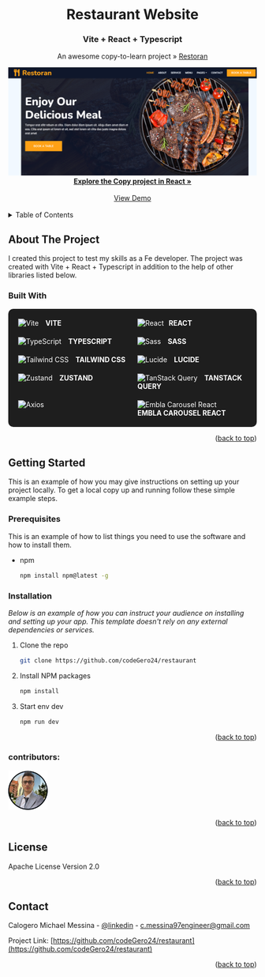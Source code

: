 <!-- PROJECT LOGO -->

<a id="readme-top"></a>

<div align="center">
  <h1 align="center">Restaurant Website</h1>
  <h3 align="center">Vite + React + Typescript</h3>
  <p align="center"> An awesome copy-to-learn project »
    <a href='https://themewagon.github.io/restoran/'>Restoran </a>
  </p>
  <a href="https://github.com/codeGero24/restauran">
    <img src="./public/img/readme-project.png" alt="Logo">
  </a>
  <br />
  <a align="center" href="https://github.com/codeGero24/restaurant">
    <strong>Explore the Copy project in React »</strong>
  </a>
  <br /><br />
  <a href="https://github.com/codeGero24/restaurant">View Demo</a>
</div>

<br />

<!-- TABLE OF CONTENTS -->
<details>
  <summary>Table of Contents</summary>
  <ol>
    <li>
      <a href="#about-the-project">About The Project</a>
      <ul>
        <li><a href="#built-with">Built With</a></li>
      </ul>
    </li>
    <li>
      <a href="#getting-started">Getting Started</a>
      <ul>
        <li><a href="#prerequisites">Prerequisites</a></li>
        <li><a href="#installation">Installation</a></li>
        <li><a href="#contributors">Contributors</a></li>
      </ul>
    </li>
    <li><a href="#license">License</a></li>
    <li><a href="#contact">Contact</a></li>
  </ol>
</details>

<!-- ABOUT THE PROJECT -->

## About The Project

I created this project to test my skills as a Fe developer.
The project was created with Vite + React + Typescript in addition to the help of other libraries listed below.

### Built With

<div style="display:grid; grid-template-columns: 1fr 1fr;background-color:#1E1E1E; padding: 20px; border-radius: 10px; gap: 20px;">
  <a href="https://vitejs.dev" style="text-decoration: none; color: white;">
    <img src="https://vitejs.dev/logo.svg" alt="Vite" width="20" height="20" style="margin-right:10px"/> <strong>VITE</strong>
  </a>
    <a href="https://react.dev" style=" text-decoration: none; color: white;">
    <img src="https://cdn.jsdelivr.net/gh/devicons/devicon/icons/react/react-original.svg" alt="React" width="20" height="20" style="margin-right:10px" /><strong>REACT</strong>
  </a>
  <a href="https://www.typescriptlang.org" style=" text-decoration: none; color: white;">
    <img src="https://cdn.jsdelivr.net/gh/devicons/devicon/icons/typescript/typescript-original.svg" alt="TypeScript" width="20" height="20" style="margin-right:10px" /> <strong>TYPESCRIPT</strong>
  </a>
  <a href="https://sass-lang.com" style=" text-decoration: none; color: white;">
    <img src="https://cdn.jsdelivr.net/gh/devicons/devicon/icons/sass/sass-original.svg" alt="Sass" width="20" height="20" style="margin-right:10px" /> <strong>SASS</strong>
  </a>
  <a href="https://tailwindcss.com" style=" text-decoration: none; color: white;">
    <img src="https://tailwindcss.com/_next/static/media/tailwindcss-mark.3c5441fc7a190fb1800d4a5c7f07ba4b1345a9c8.svg" alt="Tailwind CSS" width="20" height="20" style="margin-right:10px" /> <strong>TAILWIND CSS</strong>
  </a>
  <a href="https://lucide.dev" style=" text-decoration: none; color: white;">
    <img src="https://lucide.dev/logo.svg" alt="Lucide" width="20" height="20" style="margin-right:10px" /> <strong>LUCIDE</strong>
  </a>
  <a href="https://zustand.pmnd.rs" style=" text-decoration: none; color: white;">
    <img src="https://user-images.githubusercontent.com/958486/218346783-72be5ae3-b953-4dd7-b239-788a882fdad6.svg" alt="Zustand" width="20" height="20" style="margin-right:10px" /> <strong>ZUSTAND</strong>
  </a>
  <a href="https://tanstack.com/query" style=" text-decoration: none; color: white;">
    <img src="https://tanstack.com/_build/assets/logo-color-600w-Er4SOkq1.png" alt="TanStack Query" width="20" height="20" style="margin-right:10px" /> <strong>TANSTACK QUERY</strong>
  </a>
  <a href="https://axios-http.com" style=" text-decoration: none; color: white;">
    <img src="https://axios-http.com/assets/logo.svg" alt="Axios" width="80" height="20" style="margin-right:10px" />
  </a>
  <a href="https://www.embla-carousel.com" style=" text-decoration: none; color: white;">
    <img src="https://www.embla-carousel.com/static/embla-logo-dark-theme-e0355b1aed42f0a57637d8d8e6c28cda.svg" alt="Embla Carousel React" width="20" height="20" style="margin-right:10px" /> <strong>EMBLA CAROUSEL REACT</strong>
  </a>
</div>
<p align="right">(<a href="#readme-top">back to top</a>)</p>

<!-- GETTING STARTED -->

## Getting Started

This is an example of how you may give instructions on setting up your project locally.
To get a local copy up and running follow these simple example steps.

<!-- PRE REQUISITES -->

### Prerequisites

This is an example of how to list things you need to use the software and how to install them.

- npm
  ```sh
  npm install npm@latest -g
  ```

<!-- INSTALLATION -->

### Installation

_Below is an example of how you can instruct your audience on installing and setting up your app. This template doesn't rely on any external dependencies or services._

1. Clone the repo
   ```sh
   git clone https://github.com/codeGero24/restaurant
   ```
2. Install NPM packages
   ```sh
   npm install
   ```
3. Start env dev
   ```sh
   npm run dev
   ```

<p align="right">(<a href="#readme-top">back to top</a>)</p>

<!-- CONTRIBUTORS -->

### contributors:

<a href="https://github.com/codeGero24/restaurant/graphs/contributors">
  <img src="./public/img/me.png" alt="contrib image" width=80 height=80/>
</a>

<p align="right">(<a href="#readme-top">back to top</a>)</p>

<!-- LICENSE -->

## License

Apache License Version 2.0

<p align="right">(<a href="#readme-top">back to top</a>)</p>

<!-- CONTACT -->

## Contact

Calogero Michael Messina - [@linkedin](https://www.linkedin.com/in/calogero-michael-messina-b3832013b/) - c.messina97engineer@gmail.com

Project Link: [https://github.com/codeGero24/restaurant](https://github.com/codeGero24/restaurant)

<p align="right">(<a href="#readme-top">back to top</a>)</p>
